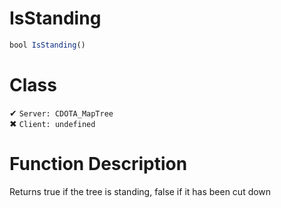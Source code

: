 # IsStanding
```js	
bool IsStanding()
```
# Class
✔ `Server: CDOTA_MapTree`  
✖ `Client: undefined`  

# Function Description
Returns true if the tree is standing, false if it has been cut down
